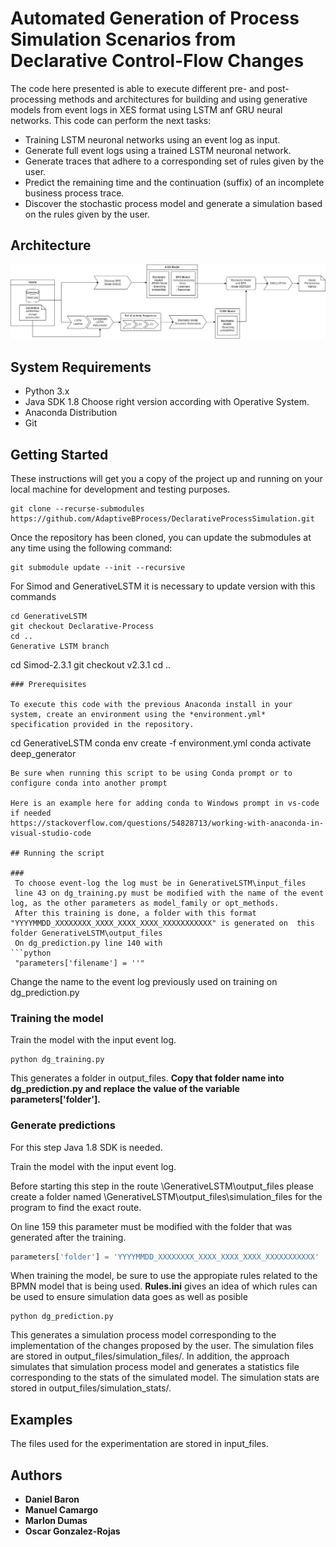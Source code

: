 # Automated Generation of Process Simulation Scenarios from Declarative Control-Flow Changes

The code here presented is able to execute different pre- and post-processing methods and architectures for building and using generative models from event logs in XES format using LSTM anf GRU neural networks. This code can perform the next tasks:

* Training LSTM neuronal networks using an event log as input.
* Generate full event logs using a trained LSTM neuronal network.
* Generate traces that adhere to a corresponding set of rules given by the user.
* Predict the remaining time and the continuation (suffix) of an incomplete business process trace.
* Discover the stochastic process model and generate a simulation based on the rules given by the user.
## Architecture


![alt text](https://github.com/AdaptiveBProcess/DeclarativeProcessSimulation/blob/main/images/Pipeline%202.png)

## System Requirements
* Python 3.x
* Java SDK 1.8 Choose right version according with Operative System.
* Anaconda Distribution
* Git

## Getting Started

These instructions will get you a copy of the project up and running on your local machine for development and testing purposes.

```
git clone --recurse-submodules https://github.com/AdaptiveBProcess/DeclarativeProcessSimulation.git
```
Once the repository has been cloned, you can update the submodules at any time using the following command:

```
git submodule update --init --recursive

```
For Simod and GenerativeLSTM it is necessary to update version with this commands

```
cd GenerativeLSTM 
git checkout Declarative-Process
cd ..
Generative LSTM branch

```
cd Simod-2.3.1
git checkout v2.3.1
cd ..

```
### Prerequisites

To execute this code with the previous Anaconda install in your system, create an environment using the *environment.yml* specification provided in the repository.
```
cd GenerativeLSTM
conda env create -f environment.yml
conda activate deep_generator
```
Be sure when running this script to be using Conda prompt or to configure conda into another prompt

Here is an example here for adding conda to Windows prompt in vs-code if needed
https://stackoverflow.com/questions/54828713/working-with-anaconda-in-visual-studio-code

## Running the script

###
 To choose event-log the log must be in GenerativeLSTM\input_files 
 line 43 on dg_training.py must be modified with the name of the event log, as the other parameters as model_family or opt_methods.
 After this training is done, a folder with this format "YYYYMMDD_XXXXXXXX_XXXX_XXXX_XXXX_XXXXXXXXXXX" is generated on  this folder GenerativeLSTM\output_files 
 On dg_prediction.py line 140 with
```python  
 "parameters['filename'] = ''"
```

Change the name to the event log previously used on training on dg_prediction.py


### Training the model 
Train the model with the input event log.

```
python dg_training.py
```

This generates a folder in output_files. **Copy that folder name into dg_prediction.py and replace the value of the variable parameters['folder'].**

### Generate predictions
For this step Java 1.8 SDK is needed.

Train the model with the input event log.

Before starting this step in the route \GenerativeLSTM\output_files please create a folder named \GenerativeLSTM\output_files\simulation_files for the program to find the exact route.

On line 159 this parameter must be modified with the folder that was generated after the training.

```python
parameters['folder'] = 'YYYYMMDD_XXXXXXXX_XXXX_XXXX_XXXX_XXXXXXXXXXX'
```

When training the model, be sure to use the appropiate rules related to the BPMN model that is being used. **Rules.ini** gives an idea of which rules can be used to ensure simulation data goes as well as posible
```
python dg_prediction.py
```
This generates a simulation process model corresponding to the implementation of the changes proposed by the user. The simulation files are stored in output_files/simulation_files/. In addition, the approach simulates that simulation process model and generates a statistics file corresponding to the stats of the simulated model. The simulation stats are stored in output_files/simulation_stats/.


## Examples
The files used for the experimentation are stored in input_files.


## Authors

* **Daniel Baron**
* **Manuel Camargo**
* **Marlon Dumas**
* **Oscar Gonzalez-Rojas**